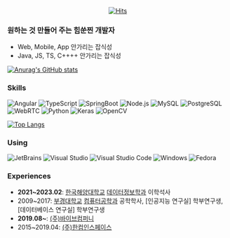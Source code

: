 <div align=center>
 
[![Hits](https://hits.seeyoufarm.com/api/count/incr/badge.svg?url=https%3A%2F%2Fgithub.com%2Floeaf%2Fhit-counter&count_bg=%2379C83D&title_bg=%23555555&icon=&icon_color=%23E7E7E7&title=hits&edge_flat=false)](https://hits.seeyoufarm.com)

</div>

### 원하는 것 만들어 주는 힘쑨찐 개발자
- Web, Mobile, App 안가리는 잡식성
- Java, JS, TS, C++++ 안가리는 잡식성

[![Anurag's GitHub stats](https://github-readme-stats.vercel.app/api?username=loeaf)](https://github.com/anuraghazra/github-readme-stats)


### Skills

![Angular](https://img.shields.io/badge/Angular-DD0031?style=flat-square&logo=Angular&logoColor=white "Angular")
![TypeScript](https://img.shields.io/badge/TypeScript-3178C6?style=flat-square&logo=TypeScript&logoColor=white "TypeScript")
![SpringBoot](https://img.shields.io/badge/SpringBoot-6DB33F?style=flat-square&logo=SpringBoot&logoColor=white "SpringBoot")
![Node.js](https://img.shields.io/badge/Node.js-339933?style=flat-square&logo=Node.js&logoColor=white "Node.js")
![MySQL](https://img.shields.io/badge/MySQL-4479A1?style=flat-square&logo=MySQL&logoColor=white "MySQL")
![PostgreSQL](https://img.shields.io/badge/PostgreSQL-4169E1?style=flat-square&logo=PostgreSQL&logoColor=white "MySQL")
![WebRTC](https://img.shields.io/badge/WebRTC-333333?style=flat-square&logo=WebRTC&logoColor=white "WebRTC")
![Python](https://img.shields.io/badge/Python-3776AB?style=flat-square&logo=Python&logoColor=white "Python")
![Keras](https://img.shields.io/badge/Keras-D00000?style=flat-square&logo=Keras&logoColor=white "Keras")
![OpenCV](https://img.shields.io/badge/OpenCV-5C3EE8?style=flat-square&logo=OpenCV&logoColor=white "OpenCV")

[![Top Langs](https://github-readme-stats.vercel.app/api/top-langs/?username=loeaf&layout=compact&size_weight=0.5&count_weight=0.5&langs_count=8&hide=jupyter%20notebook)](https://github.com/anuraghazra/github-readme-stats)


### Using

![JetBrains](https://img.shields.io/badge/JetBrains-000000?style=flat-square&logo=JetBrains&logoColor=white "JetBrains")
![Visual Studio](https://img.shields.io/badge/Visual%20Studio-5C2D91?style=flat-square&logo=Visual%20Studio&logoColor=white "Visual Studio")
![Visual Studio Code](https://img.shields.io/badge/Visual%20Studio%20Code-007ACC?style=flat-square&logo=Visual%20Studio%20Code&logoColor=white "Visual Studio Code")
![Windows](https://img.shields.io/badge/Windows-0078D6?style=flat-square&logo=Windows&logoColor=white "Windows")
![Fedora](https://img.shields.io/badge/Fedora-51A2DA?style=flat-square&logo=Fedora&logoColor=white "Fedora")


### Experiences
 - **2021~2023.02**: [한국해양대학교](https://www.kmou.ac.kr/kmou/main.do) [데이터정보학과]() 이학석사
 - 2009~2017: [부경대학교](https://www.pknu.ac.kr/main) [컴퓨터공학과](https://itcae.pknu.ac.kr/itcae/1) 공학학사, [인공지능 연구실] 학부연구생, [데이터베이스 연구실] 학부연구생
 - **2019.08~**: [(주)바이브컴퍼니](http://vaiv.kr/)
 - 2015~2019.04: [(주)한컴인스페이스](https://www.inspace.co.kr/)

